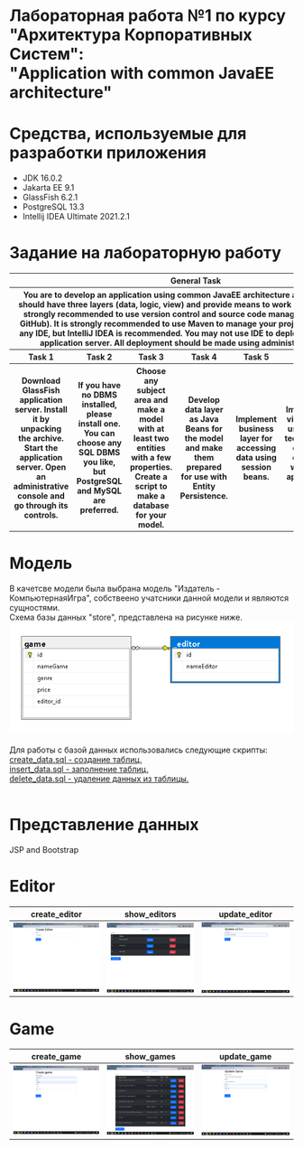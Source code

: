 # Лабораторная работа №1 по курсу "Архитектура Корпоративных Систем":<br>"Application with common JavaEE architecture"<br>
# Средства, используемые для разработки приложения
* JDK 16.0.2
* Jakarta EE 9.1
* GlassFish 6.2.1
* PostgreSQL 13.3
* Intellij IDEA Ultimate 2021.2.1

# Задание на лабораторную работу
<table>
    <thead>
        <tr>
            <th colspan = 7> General Task</th>
        </tr>
        <tr>
            <th colspan = 7> You are to develop an application using common JavaEE architecture and technologies. It should have three layers (data, logic, view) and provide means to work with a database.
It is strongly recommended to use version control and source code management system (like GitHub).
It is strongly recommended to use Maven to manage your project.
You can choose any IDE, but IntelliJ IDEA is recommended.
You may not use IDE to deploy your project to an application server. All deployment should be made using administrative console.
 </th>
        </tr>
        <th>Task 1</th>       
        <th>Task 2</th> 
        <th>Task 3</th>
        <th>Task 4</th>       
        <th>Task 5</th>
        <th>Task 6</th>       
        <th>Task 7</th>
    </thead>
    <tbody>
        <th>Download GlassFish application server.
Install it by unpacking the archive.
Start the application server.
Open an administrative console and go through its controls.
</th>       
        <th>If you have no DBMS installed, please install one. You can choose any SQL DBMS you like, but PostgreSQL and MySQL are preferred.
</th> 
        <th>Choose any subject area and make a model with at least two entities with a few properties.
Create a script to make a database for your model.
</th>
        <th>Develop data layer as Java Beans for the model and make them prepared for use with Entity Persistence.
</th>       
        <th>Implement business layer for accessing data using session beans.
</th>
        <th>Implement view layer using any technology of your choice, which is applicable here.
</th>       
        <th>Make everything work together…
</th>
    </tbody>
</table>


# Модель
В качетсве модели была выбрана модель "Издатель - КомпьютернаяИгра", собствеено учатсники данной модели и являются сущностями.<br>
Схема базы данных "store", представлена на рисунке ниже.<br>
![Screenshot](images/model.png)<br><br>
Для работы с базой данных использовались следующие скрипты:<br>
<a href="https://github.com/Black-Viking-63/ESA_LabWork/blob/main/labwork1final/sql_scripts/create_data.sql">create_data.sql - создание таблиц.</a><br>
<a href="https://github.com/Black-Viking-63/ESA_LabWork/blob/main/labwork1final/sql_scripts/insert_data.sql">insert_data.sql - заполнение таблиц.</a><br>
<a href="https://github.com/Black-Viking-63/ESA_LabWork/blob/main/labwork1final/sql_scripts/create_data.sql">delete_data.sql - удаление данных из таблицы.</a><br><br>

# Представление данных
JSP and Bootstrap

# **Editor**
| create_editor | show_editors | update_editor |
| --- | --- | --- |
| ![Screenshot](images/create_editor.png) | ![Screenshot](images/editors.png) | ![Screenshot](images/update_editor.png) |

# **Game**
| create_game | show_games | update_game |
| --- | --- | --- |
| ![Screenshot](images/create_game.png) | ![Screenshot](images/games.png) | ![Screenshot](images/update_game.png) |
